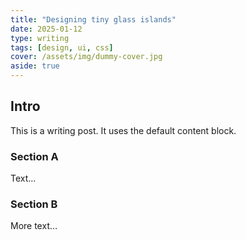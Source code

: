 ```yaml
---
title: "Designing tiny glass islands"
date: 2025-01-12
type: writing
tags: [design, ui, css]
cover: /assets/img/dummy-cover.jpg
aside: true
---
```


## Intro
This is a writing post. It uses the default content block.

### Section A
Text…

### Section B
More text…
